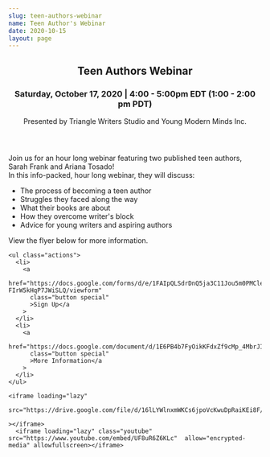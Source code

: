 ```yaml
---
slug: teen-authors-webinar
name: Teen Author's Webinar
date: 2020-10-15
layout: page
---
```


<section id="work" class="wrapper">
  <div class="inner">
    <header class="align-center">
      <h2>Teen Authors Webinar</h2>
      <h3>
        Saturday, October 17, 2020 | 4:00 - 5:00pm EDT (1:00 - 2:00 pm PDT)
      </h3>
      <p>Presented by Triangle Writers Studio and Young Modern Minds Inc.</p>
    </header>
    <p>
      Join us for an hour long webinar featuring two published teen authors,
      Sarah Frank and Ariana Tosado! <br />In this info-packed, hour long
      webinar, they will discuss:
    </p>
        <ul>
          <li>The process of becoming a teen author</li>
          <li>Struggles they faced along the way</li>
          <li>What their books are about</li>
          <li>How they overcome writer's block</li>
          <li>Advice for young writers and aspiring authors</li>
        </ul>
        <p>View the flyer below for more information.</p>

    <ul class="actions">
      <li>
        <a
          href="https://docs.google.com/forms/d/e/1FAIpQLSdrDnQ5ja3C11Jou5m0PMClei5_KOS6H-FIrW5kHqP7JWiSLQ/viewform"
          class="button special"
          >Sign Up</a
        >
      </li>
      <li>
        <a
          href="https://docs.google.com/document/d/1E6PB4b7FyOikKFdxZf9cMp_4MbrJIU2_gBo5KroIowc/edit"
          class="button special"
          >More Information</a
        >
      </li>
    </ul>

    <iframe loading="lazy"
      src="https://drive.google.com/file/d/16lLYWlnxmWKCs6jpoVcKwuDpRaiKEi8F/preview"

    ></iframe>
      <iframe loading="lazy" class="youtube" src="https://www.youtube.com/embed/UF8uR6Z6KLc"  allow="encrypted-media" allowfullscreen></iframe>
  </div>
</section>
